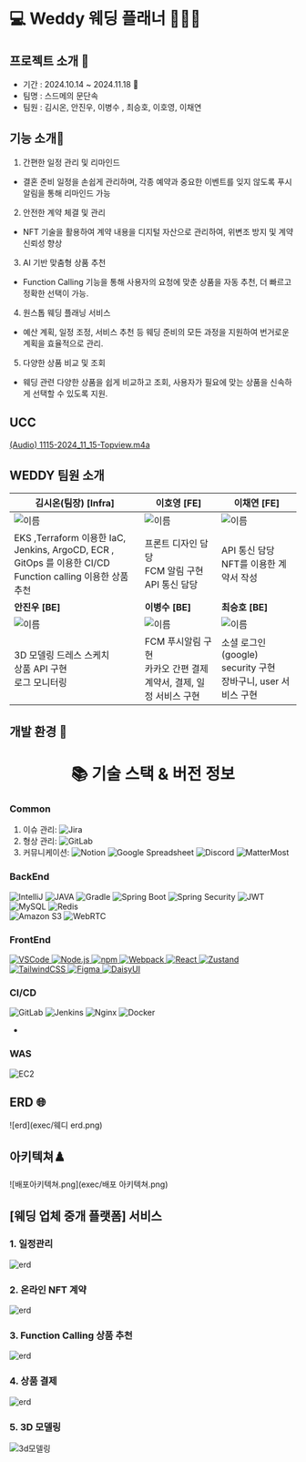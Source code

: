 # 💻 Weddy 웨딩 플래너 🏄🏻‍♂️

## 프로젝트 소개 🌱
- 기간 : 2024.10.14 ~ 2024.11.18 💞️
- 팀명 : 스드메의 문단속
- 팀원 : 김시온, 안진우, 이병수 , 최승호, 이호영, 이채연

## 기능 소개🌱

1. 간편한 일정 관리 및 리마인드
- 결혼 준비 일정을 손쉽게 관리하며, 각종 예약과 중요한 이벤트를 잊지 않도록 푸시 알림을 통해 리마인드 가능

2. 안전한 계약 체결 및 관리
- NFT 기술을 활용하여 계약 내용을 디지털 자산으로 관리하여, 위변조 방지 및 계약 신뢰성 향상

3. AI 기반 맞춤형 상품 추천
- Function Calling 기능을 통해 사용자의 요청에 맞춘 상품을 자동 추천, 더 빠르고 정확한 선택이 가능.

4. 원스톱 웨딩 플래닝 서비스
- 예산 계획, 일정 조정, 서비스 추천 등 웨딩 준비의 모든 과정을 지원하여 번거로운 계획을 효율적으로 관리.

5. 다양한 상품 비교 및 조회
- 웨딩 관련 다양한 상품을 쉽게 비교하고 조회, 사용자가 필요에 맞는 상품을 신속하게 선택할 수 있도록 지원.


## UCC
[(Audio) 1115-2024_11_15-Topview.m4a](..%2F..%2F..%2F..%2FDownloads%2F%28Audio%29%201115-2024_11_15-Topview.m4a)
## WEDDY 팀원 소개

| **김시온(팀장) [Infra]**                                                                                    | **이호영** [FE]                                                     | **이채연** [FE]                                                 |
|--------------------------------------------------------------------------------------------------------|------------------------------------------------------------------|--------------------------------------------------------------|
| ![이름](https://avatars.githubusercontent.com/u/30633116?v=4)                                            | ![이름](https://avatars.githubusercontent.com/u/156279322?v=4)     | ![이름](https://avatars.githubusercontent.com/u/156265425?v=4) |
| EKS ,Terraform 이용한 IaC,<br/> Jenkins, ArgoCD, ECR , GitOps 를 이용한 CI/CD <br> Function calling 이용한 상품 추천 | 프론트 디자인 담당 <br> FCM 알림 구현 <br> API 통신 담당                         | API 통신 담당 <br> NFT를 이용한 계약서 작성<br>                           |
| **안진우 [BE]**                                                                                           | **이병수 [BE]**                                                     | **최승호 [BE]**                                                 |
| ![이름](https://avatars.githubusercontent.com/u/66781422?v=4)                                            | ![이름<br/>](https://avatars.githubusercontent.com/u/75319125?v=4) | ![이름](https://avatars.githubusercontent.com/u/148317140?v=4) |
| 3D 모델링 드레스 스케치<br> 상품 API 구현 <br> 로그 모니터링                                                              | FCM 푸시알림 구현 <br> 카카오 간편 결제 <br> 계약서, 결제, 일정 서비스 구현               | 소셜 로그인(google) <br> security 구현 <br> 장바구니, user 서비스 구현       |



## 개발 환경 👀

<div align=center>
    <h1>📚 기술 스택 & 버전 정보</h1>
</div>

### Common

1. 이슈 관리: ![Jira](https://img.shields.io/badge/jira-blue?style=for-the-badge&logo=jira&logoColor=white)
2. 형상 관리: ![GitLab](https://img.shields.io/badge/gitlab-orange?style=for-the-badge&logo=gitlab&logoColor=white)
3. 커뮤니케이션: ![Notion](https://img.shields.io/badge/Notion-%23000000.svg?style=for-the-badge&logo=notion&logoColor=white) ![Google Spreadsheet](https://img.shields.io/badge/spread%20sheet-white?style=for-the-badge&logo=google&logoColor=black) ![Discord](https://img.shields.io/badge/discord-5865F2.svg?style=for-the-badge&logo=discord&logoColor=white) ![MatterMost](https://img.shields.io/badge/mattermost-0058CC?style=for-the-badge&logo=mattermost&logoColor=white)

### BackEnd

![IntelliJ](https://img.shields.io/badge/intellij-black?style=for-the-badge&logo=intellijidea&logoColor=white)
![JAVA](https://img.shields.io/badge/JAVA-red?style=for-the-badge&logo=java&logoColor=black)
![Gradle](https://img.shields.io/badge/gradle-black?style=for-the-badge&logo=gradle&logoColor=white)
![Spring Boot](https://img.shields.io/badge/spring%20boot-green?style=for-the-badge&logo=springboot&logoColor=white)
![Spring Security](https://img.shields.io/badge/spring%20security-green?style=for-the-badge&logo=springsecurity&logoColor=white)
![JWT](https://img.shields.io/badge/JWT-black?style=for-the-badge&logo=JWT&logoColor=white)
![MySQL](https://img.shields.io/badge/mysql-blue?style=for-the-badge&logo=mysql&logoColor=white)
![Redis](https://img.shields.io/badge/Redis-DC382D?style=for-the-badge&logo=Redis&logoColor=white)  
![Amazon S3](https://img.shields.io/badge/amazone%20s3-red?style=for-the-badge&logo=amazons3&logoColor=white)
![WebRTC](https://img.shields.io/badge/webRTC-green?style=for-the-badge&logo=webrtc&logoColor=white)



### FrontEnd

[![VSCode](https://img.shields.io/badge/vscode-blue?style=for-the-badge&logo=vscode&logoColor=blue)
![Node.js](https://img.shields.io/badge/nodejs-green?style=for-the-badge&logo=node.js&logoColor=white)
![npm](https://img.shields.io/badge/npm-red?style=for-the-badge&logo=npm&logoColor=#CB3837)
![Webpack](https://img.shields.io/badge/webpack-black?style=for-the-badge&logo=webpack&logoColor=#8DD6F9)
![React](https://img.shields.io/badge/react-blue?style=for-the-badge&logo=react&logoColor=#61DAFB)
![Zustand](https://img.shields.io/badge/zustand-orange?style=for-the-badge&logo=zustand&logoColor=white)
![TailwindCSS](https://img.shields.io/badge/tailwindcss-blue?style=for-the-badge&logo=tailwindcss&logoColor=#06B6D4)
![Figma](https://img.shields.io/badge/figma-white?style=for-the-badge&logo=figma&logoColor=#F24E1E)
![DaisyUI](https://img.shields.io/badge/daisyui-yellow?style=for-the-badge&logo=daisyui&logoColor=#5A0EF8)
]()

### CI/CD

![GitLab](https://img.shields.io/badge/gitlab-orange?style=for-the-badge&logo=gitlab&logoColor=white)
![Jenkins](https://img.shields.io/badge/jenkins-red?style=for-the-badge&logo=jenkins&logoColor=black)
![Nginx](https://img.shields.io/badge/nginx-green?style=for-the-badge&logo=nginx&logoColor=black)
![Docker](https://img.shields.io/badge/docker-skyblue?style=for-the-badge&logo=docker&logoColor=blue)

-

### WAS

![EC2](https://img.shields.io/badge/EC2-white?style=for-the-badge&logo=amazonec2&logoColor=red)

## ERD 🌐

![erd](exec/웨디 erd.png)

## 아키텍쳐♟️
![배포아키텍쳐.png](exec/배포 아키텍쳐.png)
## [웨딩 업체 중개 플랫폼] 서비스
### 1. 일정관리
![erd](exec/일정.gif)
### 2. 온라인 NFT 계약
![erd](exec/계약.gif)
### 3. Function Calling 상품 추천
![erd](exec/상품추천.gif)
### 4. 상품 결제
![erd](exec/결제.gif)
### 5. 3D 모델링
![3d모델링](exec/3d모델링.gif)
